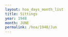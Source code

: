 ```yaml
---
layout: hoa_days_month_list
title: Sittings
year: 1948
month: JUNE
permalink: /hoa/1948/Jun
---
```

